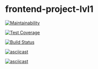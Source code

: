 # frontend-project-lvl1

[![Maintainability](https://api.codeclimate.com/v1/badges/cf32c7e514dc1a030fd7/maintainability)](https://codeclimate.com/github/Fessan/frontend-project-lvl1/maintainability)

[![Test Coverage](https://api.codeclimate.com/v1/badges/cf32c7e514dc1a030fd7/test_coverage)](https://codeclimate.com/github/Fessan/frontend-project-lvl1/test_coverage)

[![Build Status](https://travis-ci.org/Fessan/frontend-project-lvl1.svg?branch=master)](https://travis-ci.org/Fessan/frontend-project-lvl1)

[![asciicast](https://asciinema.org/a/Uw19bGXTVAKaU0kfm8QbjLpKq.svg)](https://asciinema.org/a/Uw19bGXTVAKaU0kfm8QbjLpKq)

[![asciicast](https://asciinema.org/a/8eclvmSvSy9QvRLpYJPowCcfU.svg)](https://asciinema.org/a/8eclvmSvSy9QvRLpYJPowCcfU)
